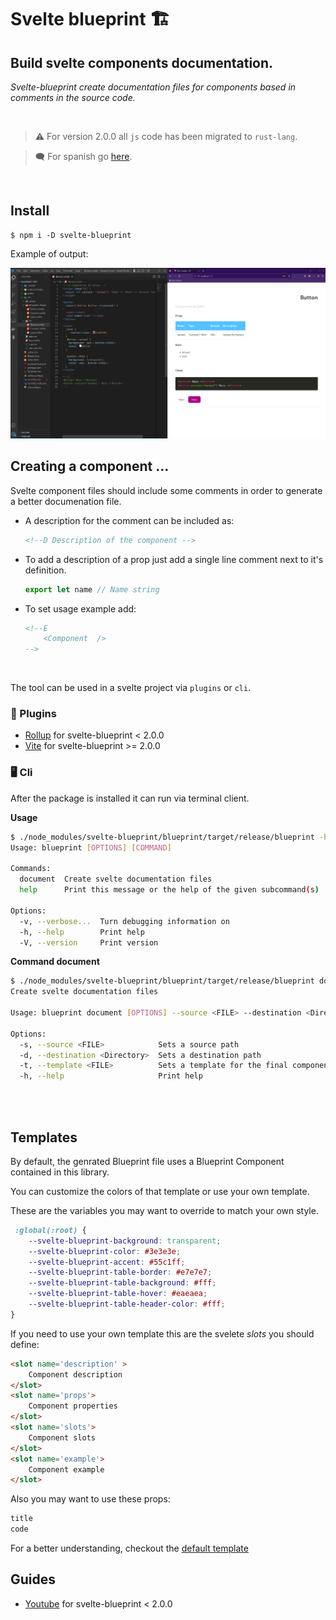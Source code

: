 # Svelte blueprint 🏗️
##  Build svelte components documentation.
*Svelte-blueprint create documentation files for components based in comments in the source code.*

<br/>

> ⚠️ For version 2.0.0 all `js` code has been migrated to `rust-lang`. 

> 🗨️ For spanish go [here](./README-es.md).


<br/>

## Install

```
$ npm i -D svelte-blueprint
```
Example of output:

![example1](./img/example.png)


## Creating a component ...

Svelte component files should include some comments in order to generate a better documenation file.

- A description for the comment can be included as:
    ```html
    <!--D Description of the component -->
    ```
- To add a description of a prop just add a single line comment next to it's definition.
    ```js
    export let name // Name string
    ```

- To set usage example add:
    ```html
    <!--E
        <Component  />
    -->
    ```

<br/>

The tool can be used in a svelte project via `plugins` or `cli`.

### 🔌 Plugins
-  [Rollup](https://www.npmjs.com/package/rollup-plugin-svelte-blueprint) for svelte-blueprint < 2.0.0
- [Vite](https://www.npmjs.com/package/vite-plugin-svelte-blueprint) for svelte-blueprint >= 2.0.0


### 🖥️ Cli  

After the package is installed it can run via terminal client.

**Usage**

```bash
$ ./node_modules/svelte-blueprint/blueprint/target/release/blueprint -h
Usage: blueprint [OPTIONS] [COMMAND]

Commands:
  document  Create svelte documentation files
  help      Print this message or the help of the given subcommand(s)

Options:
  -v, --verbose...  Turn debugging information on
  -h, --help        Print help
  -V, --version     Print version
```

**Command document**

```bash
$ ./node_modules/svelte-blueprint/blueprint/target/release/blueprint document -h
Create svelte documentation files

Usage: blueprint document [OPTIONS] --source <FILE> --destination <Directory>

Options:
  -s, --source <FILE>            Sets a source path
  -d, --destination <Directory>  Sets a destination path
  -t, --template <FILE>          Sets a template for the final component
  -h, --help                     Print help

```
  
<br/>
<br/>

## Templates
By default, the genrated Blueprint file uses a Blueprint Component contained in this library.

You can customize the colors of that template or use your own template.

These are the variables you may want to override to match your own style.

```css
 :global(:root) {
    --svelte-blueprint-background: transparent;
    --svelte-blueprint-color: #3e3e3e;
    --svelte-blueprint-accent: #55c1ff;
    --svelte-blueprint-table-border: #e7e7e7;
    --svelte-blueprint-table-background: #fff;
    --svelte-blueprint-table-hover: #eaeaea;
    --svelte-blueprint-table-header-color: #fff;
}
```


If you need to use your own template this are the svelete *slots* you should define:
```html
<slot name='description' > 
    Component description
</slot>
<slot name='props'>
    Component properties
</slot>
<slot name='slots'>
    Component slots
</slot>
<slot name='example'>
    Component example
</slot>
```

Also you may want to use these props:
```js
title
code
```

For a better understanding, checkout the [default template](./templates/Blueprint.svelte)

## Guides
- [Youtube](https://www.youtube.com/watch?v=Z-znFCs7Cuc&t=14s&ab_channel=evesan) for svelte-blueprint < 2.0.0
